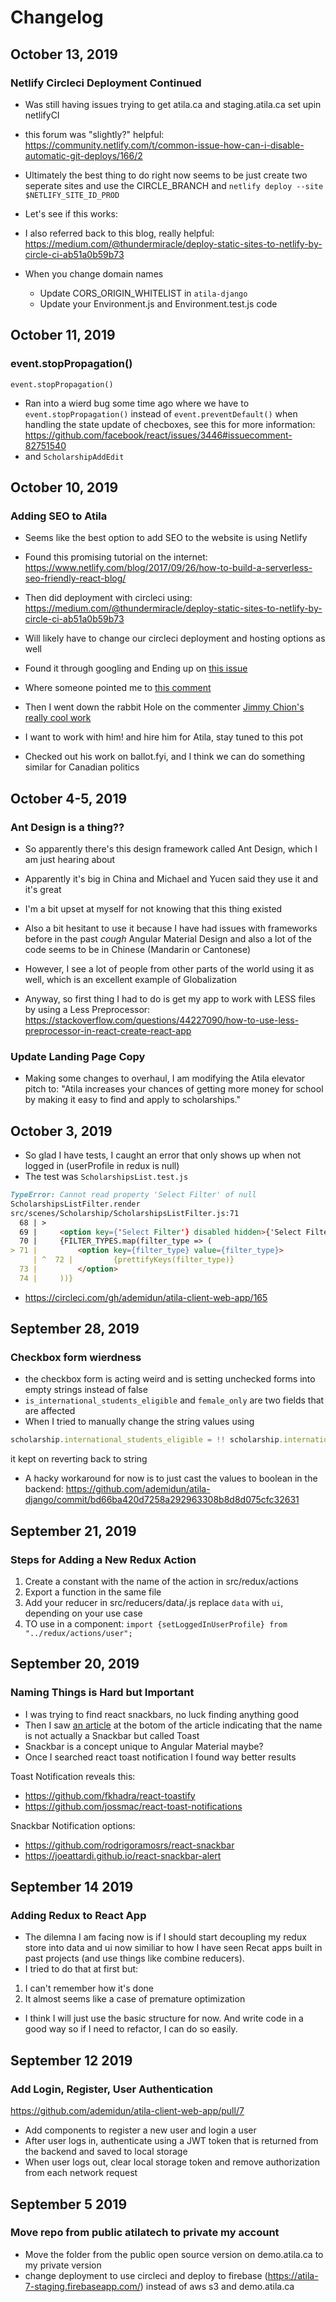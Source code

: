 # Changelog

## October 13, 2019
### Netlify Circleci Deployment Continued
- Was still having issues trying to get atila.ca and staging.atila.ca set upin netlifyCI
- this forum was "slightly?" helpful:
 https://community.netlify.com/t/common-issue-how-can-i-disable-automatic-git-deploys/166/2
- Ultimately the best thing to do right now seems to be just create two seperate sites and 
use the CIRCLE_BRANCH and `netlify deploy --site $NETLIFY_SITE_ID_PROD`

- Let's see if this works:
- I also referred back to this blog, really helpful: 
https://medium.com/@thundermiracle/deploy-static-sites-to-netlify-by-circle-ci-ab51a0b59b73

- When you change domain names
    - Update CORS_ORIGIN_WHITELIST in `atila-django`
    - Update your Environment.js and Environment.test.js code 

## October 11, 2019
### event.stopPropagation()

`event.stopPropagation()`
- Ran into a wierd bug some time ago where we have to `event.stopPropagation()` instead of 
`event.preventDefault()` when handling the state update of checboxes,
see this for more information: https://github.com/facebook/react/issues/3446#issuecomment-82751540
- and `ScholarshipAddEdit`

## October 10, 2019
### Adding SEO to Atila
- Seems like the best option to add SEO to the website is using Netlify
- Found this promising tutorial on the internet: 
https://www.netlify.com/blog/2017/09/26/how-to-build-a-serverless-seo-friendly-react-blog/
- Then did deployment with circleci using:
 https://medium.com/@thundermiracle/deploy-static-sites-to-netlify-by-circle-ci-ab51a0b59b73

- Will likely have to change our circleci deployment and hosting options as well

- Found it through googling and Ending up on [this issue](https://github.com/nfl/react-helmet/issues/181)
- Where someone pointed me to [this comment](https://github.com/nfl/react-helmet/issues/26#issuecomment-339128792)
- Then I went down the rabbit Hole on the commenter [Jimmy Chion's really cool work](http://jimmychion.com)
- I want to work with him! and hire him for Atila, stay tuned to this pot 
- Checked out his work on ballot.fyi, and I think we can do something similar for Canadian politics

## October 4-5, 2019
### Ant Design is a thing??

- So apparently there's this design framework called Ant Design, which I am just hearing about
- Apparently it's big in China and Michael and Yucen said they use it and it's great
- I'm a bit upset at myself for not knowing that this thing existed
- Also a bit hesitant to use it because I have had issues with frameworks before in the past 
*cough* Angular Material Design and also a lot of the code seems to be in Chinese (Mandarin or Cantonese)
- However, I see a lot of people from other parts of the world using it as well, which is an excellent example 
of Globalization

- Anyway, so first thing I had to do is get my app to work with LESS files by using a Less Preprocessor:
https://stackoverflow.com/questions/44227090/how-to-use-less-preprocessor-in-react-create-react-app


### Update Landing Page Copy

- Making some changes to overhaul, I am modifying the Atila elevator pitch to:
"Atila increases your chances of getting more money for school by making it easy to find and apply to scholarships."




## October 3, 2019
- So glad I have tests, I caught an error that only shows up when not logged in (userProfile in redux is null)
- The test was `ScholarshipsList.test.js`
```markdown
TypeError: Cannot read property 'Select Filter' of null
ScholarshipsListFilter.render
src/scenes/Scholarship/ScholarshipsListFilter.js:71
  68 | >
  69 |     <option key={'Select Filter'} disabled hidden>{'Select Filter'}</option>
  70 |     {FILTER_TYPES.map(filter_type => (
> 71 |         <option key={filter_type} value={filter_type}>
     | ^  72 |         {prettifyKeys(filter_type)}
  73 |         </option>
  74 |     ))}

```
- https://circleci.com/gh/ademidun/atila-client-web-app/165

## September 28, 2019
### Checkbox form wierdness

- the checkbox form is acting weird and is setting unchecked forms into empty strings instead of false
- `is_international_students_eligible` and `female_only` are two fields that are affected
- When I tried to manually change the string values using
```javascript
scholarship.international_students_eligible = !! scholarship.international_students_eligible
```
it kept on reverting back to string
- A hacky workaround for now is to just cast the values to boolean in the backend:
https://github.com/ademidun/atila-django/commit/bd66ba420d7258a292963308b8d8d075cfc32631 



## September 21, 2019
### Steps for Adding a New Redux Action
1. Create a constant with the name of the action in  src/redux/actions
2. Export a function in the same file
3. Add your reducer in src/reducers/data/<filename>.js
replace `data` with `ui`, depending on your use case
4. TO use in a component: `import {setLoggedInUserProfile} from "../redux/actions/user";`

## September 20, 2019
### Naming Things is Hard but Important

- I was trying to find react snackbars, no luck finding anything good
- Then I saw [an article](https://reactjsexample.com/simple-snackbar-style-notifications-for-react/) at the botom of the article indicating that the name
is not actually a Snackbar but called Toast
- Snackbar is a concept unique to Angular Material maybe?
- Once I searched react toast notification I found way better results

Toast Notification reveals this:
- https://github.com/fkhadra/react-toastify
- https://github.com/jossmac/react-toast-notifications

Snackbar Notification options:
- https://github.com/rodrigoramosrs/react-snackbar
- https://joeattardi.github.io/react-snackbar-alert

## September 14 2019
### Adding Redux to React App

- The dilemna I am facing now is if I should start decoupling my 
redux store into data and ui now similiar to how I have seen Recat apps built
in past projects (and use things like combine reducers).
- I tried to do that at first but:
1. I can't remember how it's done
2. It almost seems like a case of premature optimization

- I think I will just use the basic structure for now.
And write code in a good way so if I need to refactor, I
can do so easily.  

## September 12 2019
### Add Login, Register, User Authentication
https://github.com/ademidun/atila-client-web-app/pull/7

- Add components to register a new user and login a user
- After user logs in, authenticate using a JWT token that is returned from the backend and saved to local storage
- When user logs out, clear local storage token and remove authorization from each network request

## September 5 2019
### Move repo from public atilatech to private my account

- Move the folder from the public open source version on demo.atila.ca to my private version
- change deployment to use circleci and deploy to firebase (https://atila-7-staging.firebaseapp.com/)
 instead of aws s3 and demo.atila.ca
 
 